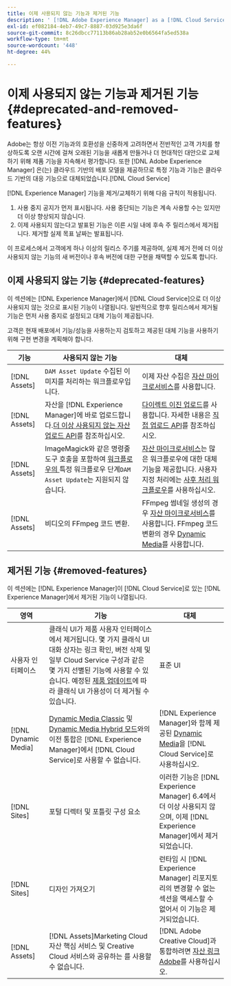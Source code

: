 ```yaml
---
title: 이제 사용되지 않는 기능과 제거된 기능
description: ' [!DNL Adobe Experience Manager] as a [!DNL Cloud Service]에서 사용 중단되거나 제거된 기능에 관한 릴리스 노트입니다.'
exl-id: ef082184-4eb7-49c7-8887-03d925e3da6f
source-git-commit: 8c26dbcc77113b86ab28ab52e0b6564fa5ed538a
workflow-type: tm+mt
source-wordcount: '448'
ht-degree: 44%

---
```


# 이제 사용되지 않는 기능과 제거된 기능 {#deprecated-and-removed-features}

Adobe는 항상 이전 기능과의 호환성을 신중하게 고려하면서 전반적인 고객 가치를 향상하도록 오랜 시간에 걸쳐 오래된 기능을 새롭게 만들거나 더 현대적인 대안으로 교체하기 위해 제품 기능을 지속해서 평가합니다. 또한 [!DNL Adobe Experience Manager] 은(는) 클라우드 기반의 배포 모델을 제공하므로 특정 기능과 기능은 클라우드 기반의 대응 기능으로 대체되었습니다.[!DNL Cloud Service]

[!DNL Experience Manager] 기능을 제거/교체하기 위해 다음 규칙이 적용됩니다.

1. 사용 중지 공지가 먼저 표시됩니다. 사용 중단되는 기능은 계속 사용할 수는 있지만 더 이상 향상되지 않습니다.
1. 이제 사용되지 않는다고 발표된 기능은 이른 시일 내에 후속 주 릴리스에서 제거됩니다. 제거할 실제 목표 날짜는 발표됩니다.

이 프로세스에서 고객에게 하나 이상의 릴리스 주기를 제공하여, 실제 제거 전에 더 이상 사용되지 않는 기능의 새 버전이나 후속 버전에 대한 구현을 채택할 수 있도록 합니다.

## 이제 사용되지 않는 기능 {#deprecated-features}

이 섹션에는 [!DNL Experience Manager]에서 [!DNL Cloud Service]으로 더 이상 사용되지 않는 것으로 표시된 기능이 나열됩니다. 일반적으로 향후 릴리스에서 제거될 기능은 먼저 사용 중지로 설정되고 대체 기능이 제공됩니다.

고객은 현재 배포에서 기능/성능을 사용하는지 검토하고 제공된 대체 기능을 사용하기 위해 구현 변경을 계획해야 합니다.

| 기능 | 사용되지 않는 기능 | 대체 |
| ------------ | ------------------ | ----------- |
| [!DNL Assets] | `DAM Asset Update` 수집된 이미지를 처리하는 워크플로우입니다. | 이제 자산 수집은 [자산 마이크로서비스](/help/assets/asset-microservices-overview.md)를 사용합니다. |
| [!DNL Assets] | 자산을 [!DNL Experience Manager]에 바로 업로드합니다.[더 이상 사용되지 않는 자산 업로드 API](/help/assets/developer-reference-material-apis.md#deprecated-asset-upload-api)를 참조하십시오. | [다이렉트 이진 업로드](/help/assets/add-assets.md)를 사용합니다. 자세한 내용은 [직접 업로드 API](/help/assets/developer-reference-material-apis.md#upload-binary)를 참조하십시오. |
| [!DNL Assets] | ImageMagick와 같은 명령줄 도구 호출을 포함하여 [ 워크플로우의 ](/help/assets/developer-reference-material-apis.md#post-processing-workflows-steps)특정 워크플로우 단계`DAM Asset Update`는 지원되지 않습니다. | [자산 마이크로서비스](/help/assets/asset-microservices-overview.md)는 많은 워크플로우에 대한 대체 기능을 제공합니다. 사용자 지정 처리에는 [사후 처리 워크플로우](/help/assets/asset-microservices-configure-and-use.md#post-processing-workflows)를 사용하십시오. |
| [!DNL Assets] | 비디오의 FFmpeg 코드 변환. | FFmpeg 썸네일 생성의 경우 [자산 마이크로서비스](/help/assets/asset-microservices-overview.md)를 사용합니다. FFmpeg 코드 변환의 경우 [Dynamic Media](/help/assets/manage-video-assets.md)를 사용합니다. |

## 제거된 기능 {#removed-features}

이 섹션에는 [!DNL Experience Manager]이 [!DNL Cloud Service]로 있는 [!DNL Experience Manager]에서 제거된 기능이 나열됩니다.

| 영역 | 기능 | 대체 |
| ------------ | ------------------ | ----------- |
| 사용자 인터페이스 | 클래식 UI가 제품 사용자 인터페이스에서 제거됩니다. 몇 가지 클래식 UI 대화 상자는 링크 확인, 버전 삭제 및 일부 Cloud Service 구성과 같은 몇 가지 선별된 기능에 사용할 수 있습니다. 예정된 [제품 업데이트](/help/release-notes/home.md)에 따라 클래식 UI 가용성이 더 제거될 수 있습니다. | 표준 UI |
| [!DNL Dynamic Media] | [Dynamic Media Classic](https://experienceleague.adobe.com/docs/experience-manager-65/administering/integration/scene7.html#integration) 및 [Dynamic Media Hybrid 모드](https://experienceleague.adobe.com/docs/experience-manager-65/assets/dynamic/config-dynamic.html#dynamic)와의 이전 통합은 [!DNL Experience Manager]에서 [!DNL Cloud Service]로 사용할 수 없습니다. | [!DNL Experience Manager]와 함께 제공된 [Dynamic Media](/help/assets/dynamic-media/dynamic-media.md)을 [!DNL Cloud Service]로 사용하십시오. |
| [!DNL Sites] | 포털 디렉터 및 포틀릿 구성 요소 | 이러한 기능은 [!DNL Experience Manager] 6.4에서 더 이상 사용되지 않으며, 이제 [!DNL Experience Manager]에서 제거되었습니다. |
| [!DNL Sites] | 디자인 가져오기 | 런타임 시 [!DNL Experience Manager] 리포지토리의 변경할 수 없는 섹션을 액세스할 수 없어서 이 기능은 제거되었습니다. |
| [!DNL Assets] | [!DNL Assets]Marketing Cloud 자산 핵심 서비스 및 Creative Cloud 서비스와 공유하는 를 사용할 수 없습니다. | [!DNL Adobe Creative Cloud]과 통합하려면 [자산 링크 Adobe](https://helpx.adobe.com/kr/enterprise/using/adobe-asset-link.html)를 사용하십시오. |
